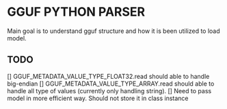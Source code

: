 # GGUF PYTHON PARSER
Main goal is to understand gguf structure and how it is been utilized to load model.

## TODO
[] GGUF_METADATA_VALUE_TYPE_FLOAT32.read should able to handle big-endian
[] GGUF_METADATA_VALUE_TYPE_ARRAY.read should able to handle all type of values (currently only handling string).
[] Need to pass model in more efficient way. Should not store it in class instance
